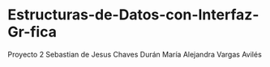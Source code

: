 # Estructuras-de-Datos-con-Interfaz-Gr-fica
Proyecto 2
Sebastian de Jesus Chaves Durán
María Alejandra Vargas Avilés
